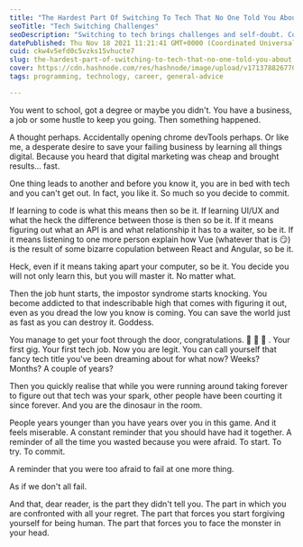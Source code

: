 ```yaml
---
title: "The Hardest Part Of Switching To Tech That No One Told You About"
seoTitle: "Tech Switching Challenges"
seoDescription: "Switching to tech brings challenges and self-doubt. Confront your regrets and embrace growth in this revealing journey"
datePublished: Thu Nov 18 2021 11:21:41 GMT+0000 (Coordinated Universal Time)
cuid: ckw4v5efd0c5vzks15vhucte7
slug: the-hardest-part-of-switching-to-tech-that-no-one-told-you-about
cover: https://cdn.hashnode.com/res/hashnode/image/upload/v1713788267702/fd6c4cfb-8d0d-42f5-90e3-1b3ae6c60e81.png
tags: programming, technology, career, general-advice

---
```


You went to school, got a degree or maybe you didn't. You have a business, a job or some hustle to keep you going.  Then something happened. 

A thought perhaps. Accidentally opening chrome devTools perhaps. Or like me, a desperate desire to save your failing business by learning all things digital. Because you heard that digital marketing was cheap and brought results... fast. 

One thing leads to another and before you know it, you are in bed with tech and you can't get out. In fact, you like it. So much so you decide to commit. 

If learning to code is what this means then so be it. If learning UI/UX and what the heck the difference between those is then so be it. If it means figuring out what an API is and what relationship it has to a waiter, so be it. If it means listening to one more person explain how Vue (whatever that is 😏) is the result of some bizarre copulation between React and Angular, so be it. 

Heck, even if it means taking apart your computer, so be it. You decide you will not only learn this, but you will master it. No matter what. 

Then the job hunt starts, the impostor syndrome starts knocking. You become addicted to that indescribable high that comes with figuring it out, even as you dread the low you know is coming. You can save the world just as fast as you can destroy it. Goddess. 

You manage to get your foot through the door, congratulations. 🎉 🥳 👏 . Your first gig. Your first tech job. Now you are legit. You can call yourself that fancy tech title you've been dreaming about for what now? Weeks? Months? A couple of years? 

Then you quickly realise that while you were running around taking forever to figure out that tech was your spark, other people have been courting it since forever. And you are the dinosaur in the room. 

People years younger than you have years over you in this game. And it feels miserable. A constant reminder that you should have had it together. A reminder of all the time you wasted because you were afraid. To start. To try. To commit. 

A reminder that you were too afraid to fail at one more thing. 

As if we don't all fail.

And that, dear reader, is the part they didn't tell you. The part in which you are confronted with all your regret. The part that forces you start forgiving yourself for being human. The part that forces you to face the monster in your head.  



